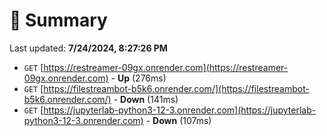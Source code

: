 # 📖 Summary
Last updated: **7/24/2024, 8:27:26 PM**

- `GET` [https://restreamer-09gx.onrender.com](https://restreamer-09gx.onrender.com) - **Up** (276ms)
- `GET` [https://filestreambot-b5k6.onrender.com/](https://filestreambot-b5k6.onrender.com/) - **Down** (141ms)
- `GET` [https://jupyterlab-python3-12-3.onrender.com](https://jupyterlab-python3-12-3.onrender.com) - **Down** (107ms)
